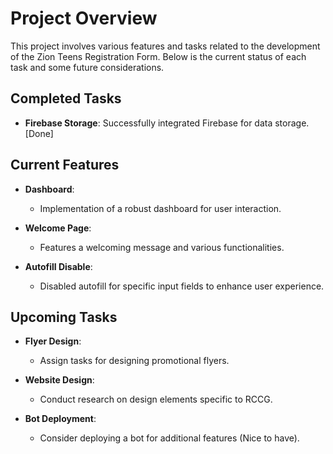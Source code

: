 # Project Overview

This project involves various features and tasks related to the development of the Zion Teens Registration Form. Below is the current status of each task and some future considerations.

## Completed Tasks
- **Firebase Storage**: Successfully integrated Firebase for data storage. [Done]

## Current Features
- **Dashboard**: 
  - Implementation of a robust dashboard for user interaction.

- **Welcome Page**: 
  - Features a welcoming message and various functionalities.

- **Autofill Disable**: 
  - Disabled autofill for specific input fields to enhance user experience.

## Upcoming Tasks
- **Flyer Design**: 
  - Assign tasks for designing promotional flyers.

- **Website Design**: 
  - Conduct research on design elements specific to RCCG.

- **Bot Deployment**: 
  - Consider deploying a bot for additional features (Nice to have).
